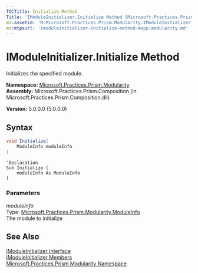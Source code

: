 ```yaml
---
TOCTitle: Initialize Method
Title: 'IModuleInitializer.Initialize Method (Microsoft.Practices.Prism.Modularity)'
ms:assetid: 'M:Microsoft.Practices.Prism.Modularity.IModuleInitializer.Initialize(Microsoft.Practices.Prism.Modularity.ModuleInfo)'
ms:mtpsurl: 'imoduleinitializer-initialize-method-mspp-modularity.md'
---
```


# IModuleInitializer.Initialize Method

Initializes the specified module.

**Namespace:** [Microsoft.Practices.Prism.Modularity](/patterns-practices/reference/mspp-modularity-namespace)  
**Assembly:** Microsoft.Practices.Prism.Composition (in Microsoft.Practices.Prism.Composition.dll)

**Version:** 5.0.0.0 (5.0.0.0)

## Syntax

```C#
void Initialize(
	ModuleInfo moduleInfo
)
```

```VB
'Declaration
Sub Initialize ( 
	moduleInfo As ModuleInfo
)
```

### Parameters

*moduleInfo*  
Type: [Microsoft.Practices.Prism.Modularity.ModuleInfo](/patterns-practices/reference/moduleinfo-class-mspp-modularity)  
The module to initialize

## See Also

[IModuleInitializer Interface](/patterns-practices/reference/imoduleinitializer-interface-mspp-modularity)  
[IModuleInitializer Members](/patterns-practices/reference/imoduleinitializer-members-mspp-modularity)  
[Microsoft.Practices.Prism.Modularity Namespace](/patterns-practices/reference/mspp-modularity-namespace)
